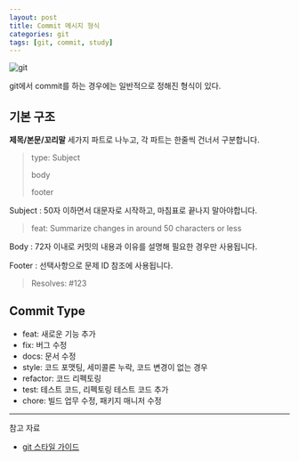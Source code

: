 ```yaml
---
layout: post
title: Commit 메시지 형식
categories: git
tags: [git, commit, study]
---
```

![git](https://www.20i.com/blog/wp-content/uploads/2022/08/git-blog-header.png)

git에서 commit를 하는 경우에는 일반적으로 정해진 형식이 있다.

## 기본 구조

**제목/본문/꼬리말** 세가지 파트로 나누고, 각 파트는 한줄씩 건너서 구분합니다.

> type: Subject
>
> body
>
> footer

Subject : 50자 이하면서 대문자로 시작하고, 마침표로 끝나지 말아야합니다.
> feat: Summarize changes in around 50 characters or less

Body : 72자 이내로 커밋의 내용과 이유를 설명해 필요한 경우만 사용됩니다.

Footer : 선택사항으로 문제 ID 참조에 사용됩니다.
>Resolves: #123

## Commit Type

-   feat: 새로운 기능 추가
-   fix: 버그 수정
-   docs: 문서 수정
-   style: 코드 포맷팅, 세미콜론 누락, 코드 변경이 없는 경우
-   refactor: 코드 리펙토링
-   test: 테스트 코드, 리펙토링 테스트 코드 추가
-   chore: 빌드 업무 수정, 패키지 매니저 수정

---

참고 자료

- [git 스타일 가이드](https://udacity.github.io/git-styleguide/)
